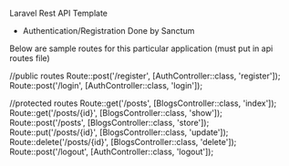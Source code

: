 Laravel Rest API Template 
- Authentication/Registration Done by Sanctum

Below are sample routes for this particular application (must put in api routes file)

//public routes
Route::post('/register', [AuthController::class, 'register']);
Route::post('/login', [AuthController::class, 'login']);


//protected routes
Route::get('/posts', [BlogsController::class, 'index']);
Route::get('/posts/{id}', [BlogsController::class, 'show']);
Route::post('/posts', [BlogsController::class, 'store']);
Route::put('/posts/{id}', [BlogsController::class,  'update']);
Route::delete('/posts/{id}', [BlogsController::class, 'delete']);
Route::post('/logout', [AuthController::class, 'logout']);
   

